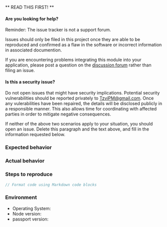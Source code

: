 ** READ THIS FIRST! **

#### Are you looking for help?

Reminder: The issue tracker is not a support forum.

Issues should only be filed in this project once they are able to be reproduced
and confirmed as a flaw in the software or incorrect information in associated
documention.

If you are encountering problems integrating this module into your application,
please post a question on the [discussion forum](https://github.com/passport/discuss)
rather than filing an issue.

#### Is this a security issue?

Do not open issues that might have security implications. Potential security
vulnerabilities should be reported privately to TzviPM@gmail.com. Once any
vulerabilities have been repaired, the details will be disclosed publicly in a
responsible manner. This also allows time for coordinating with affected parties
in order to mitigate negative consequences.

If neither of the above two scenarios apply to your situation, you should open
an issue. Delete this paragraph and the text above, and fill in the information
requested below.

<!-- Provide a brief summary of the issue in the title field above. -->

<!-- Provide a detailed description of your use case, including as much -->
<!-- detail as possible about what you are trying to accomplish and why. -->

### Expected behavior

<!-- Provide a detailed description of how you expected the software to -->
<!-- behave. -->

### Actual behavior

<!-- Provide a detailed description of how the software actually behaved, -->
<!-- including any rationale for why that behavior is incorrect. -->

### Steps to reproduce

<!-- Provide an unambiguous series of steps that can be used to reproduce -->
<!-- this issue, including any code if applicable. -->

```js
// Format code using Markdown code blocks
```

### Environment

- Operating System:
- Node version: <!-- $ node -v -->
- passport version: <!-- $ npm list passport -->
